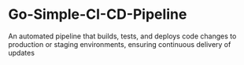 # Go-Simple-CI-CD-Pipeline
An automated pipeline that builds, tests, and deploys code changes to production or staging environments, ensuring continuous delivery of updates

